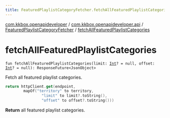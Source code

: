 ```yaml
---
title: FeaturedPlaylistCategoryFetcher.fetchAllFeaturedPlaylistCategories - com.kkbox.openapideveloper
---
```


[com.kkbox.openapideveloper](../../index.html) / [com.kkbox.openapideveloper.api](../index.html) / [FeaturedPlaylistCategoryFetcher](index.html) / [fetchAllFeaturedPlaylistCategories](.)

# fetchAllFeaturedPlaylistCategories

`fun fetchAllFeaturedPlaylistCategories(limit: `[`Int`](https://kotlinlang.org/api/latest/jvm/stdlib/kotlin/-int/index.html)`? = null, offset: `[`Int`](https://kotlinlang.org/api/latest/jvm/stdlib/kotlin/-int/index.html)`? = null): ResponseFuture<JsonObject>`

Fetch all featured playlist categories.

``` kotlin
return httpClient.get(endpoint,
        mapOf("territory" to territory,
                "limit" to limit?.toString(),
                "offset" to offset?.toString()))
```

**Return**
all featured playlist categories.

